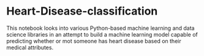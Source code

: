 # Heart-Disease-classification
This notebook looks into various Python-based machine learning and data science libraries in an attempt to build a machine learning model capable of predicting whether or mot someone has heart disease based on their medical attributes.
